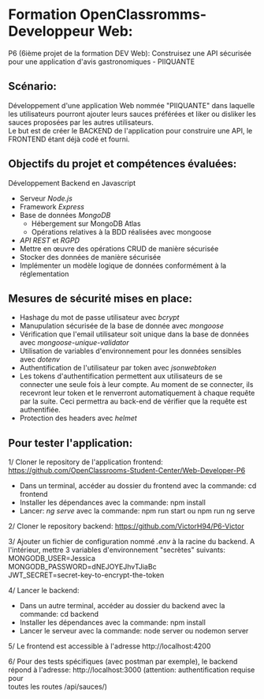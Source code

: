# Formation OpenClassromms-Developpeur Web:
P6 (6ième projet de la formation DEV Web): Construisez une API sécurisée pour une application d'avis gastronomiques - PIIQUANTE 

## Scénario: 
Développement d'une application Web nommée "PIIQUANTE" dans laquelle les utilisateurs pourront ajouter leurs sauces préférées et liker ou disliker les sauces proposées par les autres utilisateurs.  
Le but est de créer le BACKEND de l'application pour construire une API, le FRONTEND étant déjà codé et fourni.

## Objectifs du projet et compétences évaluées:
Développement Backend en Javascript
- Serveur *Node.js*
- Framework *Express*
- Base de données *MongoDB*
  - Hébergement sur MongoDB Atlas
  - Opérations relatives à la BDD réalisées avec mongoose
- *API REST* et *RGPD*
- Mettre en œuvre des opérations CRUD de manière sécurisée
- Stocker des données de manière sécurisée
- Implémenter un modèle logique de données conformément à la réglementation

## Mesures de sécurité mises en place:
- Hashage du mot de passe utilisateur avec *bcrypt*
- Manupulation sécurisée de la base de donnée avec *mongoose*
- Vérification que l'email utilisateur soit unique dans la base de données avec *mongoose-unique-validator*
- Utilisation de variables d'environnement pour les données sensibles avec *dotenv*
- Authentification de l'utilisateur par token avec *jsonwebtoken*
- Les tokens d'authentification permettent aux utilisateurs de se connecter une seule fois à leur compte. Au moment de se connecter, ils recevront leur 
  token et le renverront automatiquement à chaque requête par la suite. Ceci permettra au back-end de vérifier que la requête est authentifiée.    
- Protection des headers avec *helmet*

## Pour tester l'application:
1/ Cloner le repository de l'application frontend: https://github.com/OpenClassrooms-Student-Center/Web-Developer-P6
   - Dans un terminal, accéder au dossier du frontend avec la commande: cd frontend
   - Installer les dépendances avec la commande: npm install
   - Lancer: *ng serve* avec la commande:  npm run start    ou   npm run ng serve  

2/ Cloner le repository backend: https://github.com/VictorH94/P6-Victor  

3/ Ajouter un fichier de configuration nommé *.env* à la racine du backend. A l'intérieur, mettre 3 variables d'environnement "secrètes" suivants:  
   MONGODB_USER=Jessica  
   MONGODB_PASSWORD=dNEJOYEJhvTJiaBc  
   JWT_SECRET=secret-key-to-encrypt-the-token  

4/ Lancer le backend:
   - Dans un autre terminal, accéder au dossier du backend avec la commande: cd backend
   - Installer les dépendances avec la commande: npm install
   - Lancer le serveur avec la commande: node server     ou     nodemon server  

5/ Le frontend est accessible à l'adresse http://localhost:4200  

6/ Pour des tests spécifiques (avec postman par exemple), le backend répond à l'adresse: http://localhost:3000 (attention: authentification requise pour  
   toutes les routes /api/sauces/)



